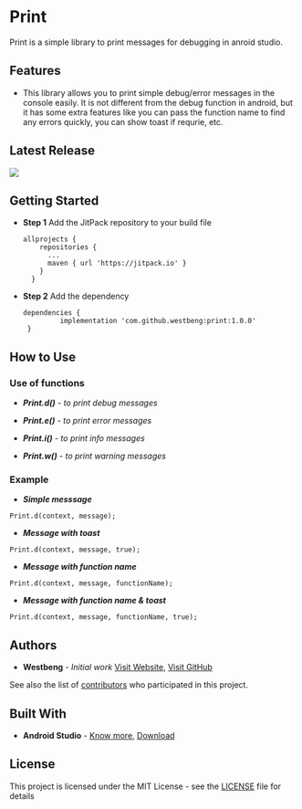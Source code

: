 # Print
Print is a simple library to print messages for debugging in anroid studio.

## Features
* This library allows you to print simple debug/error messages in the console easily. It is not different from the debug function in android, but it has some extra features like you can pass the function name to find any errors quickly, you can show toast if requrie, etc.

## Latest Release
 [![](https://jitpack.io/v/westbeng/print.svg)](https://jitpack.io/#westbeng/print)

## Getting Started
* **Step 1** Add the JitPack repository to your build file
  ```
  allprojects {
      repositories {
        ...
        maven { url 'https://jitpack.io' }
      }
    }
  ```
 * **Step 2** Add the dependency
   ```
   dependencies {
            implementation 'com.github.westbeng:print:1.0.0'
    }
   ```
## How to Use
  ### Use of functions

  * ***Print.d()*** - *to print debug messages*
  
  * ***Print.e()*** - *to print error messages*
  
  * ***Print.i()*** - *to print info messages*
  
  * ***Print.w()*** - *to print warning messages*
  
  ### Example

  * ***Simple messsage***
  ```
  Print.d(context, message);
  ```
  
  * ***Message with toast***
  ```
  Print.d(context, message, true);
  ```
  
  * ***Message with function name***
  ```
  Print.d(context, message, functionName);
  ```
    
  * ***Message with function name & toast***
  ```
  Print.d(context, message, functionName, true);
  ```

## Authors
* **Westbeng** - *Initial work* [Visit Website](https://westbeng.com), [Visit GitHub](https://github.com/westbeng)

See also the list of [contributors](https://github.com/westbeng/print/contributors) who participated in this project.

## Built With
* **Android Studio** - [Know more](https://developer.android.com/studio/intro), [Download](https://developer.android.com/studio)

## License
This project is licensed under the MIT License - see the [LICENSE](https://github.com/westbeng/print/blob/master/LICENSE) file for details
